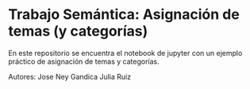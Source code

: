 # Trabajo Semántica: Asignación de temas (y categorías)

En este repositorio se encuentra el notebook de jupyter con un ejemplo práctico de asignación de temas y categorías.

Autores:
Jose Ney Gandica
Julia Ruiz
